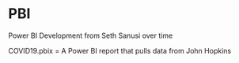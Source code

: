 # PBI
Power BI Development from Seth Sanusi over time

COVID19.pbix = A Power BI report that pulls data from John Hopkins

